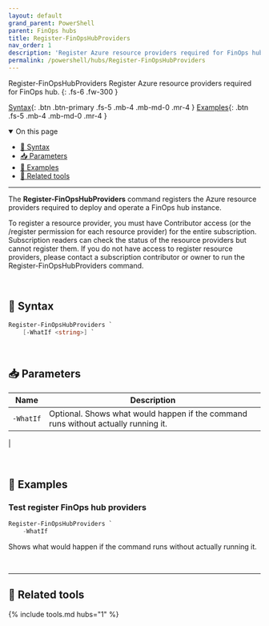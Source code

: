 ```yaml
---
layout: default
grand_parent: PowerShell
parent: FinOps hubs
title: Register-FinOpsHubProviders
nav_order: 1
description: 'Register Azure resource providers required for FinOps hub.'
permalink: /powershell/hubs/Register-FinOpsHubProviders
---
```


<span class="fs-9 d-block mb-4">Register-FinOpsHubProviders</span>
Register Azure resource providers required for FinOps hub.
{: .fs-6 .fw-300 }

[Syntax](#-syntax){: .btn .btn-primary .fs-5 .mb-4 .mb-md-0 .mr-4 }
[Examples](#-examples){: .btn .fs-5 .mb-4 .mb-md-0 .mr-4 }

<details open markdown="1">
   <summary class="fs-2 text-uppercase">On this page</summary>

- [🧮 Syntax](#-syntax)
- [📥 Parameters](#-parameters)
- [🌟 Examples](#-examples)
- [🧰 Related tools](#-related-tools)

</details>

---

The **Register-FinOpsHubProviders** command registers the Azure resource providers required to deploy and operate a FinOps hub instance.

To register a resource provider, you must have Contributor access (or the /register permission for each resource provider) for the entire subscription. Subscription readers can check the status of the resource providers but cannot register them. If you do not have access to register resource providers, please contact a subscription contributor or owner to run the Register-FinOpsHubProviders command.

<br>

## 🧮 Syntax

```powershell
Register-FinOpsHubProviders `
    [-WhatIf <string>] `
```

<br>

## 📥 Parameters

| Name      | Description                                                                        |
| --------- | ---------------------------------------------------------------------------------- |
| `‑WhatIf` | Optional. Shows what would happen if the command runs without actually running it. |

|

<br>

## 🌟 Examples

### Test register FinOps hub providers

```powershell
Register-FinOpsHubProviders `
    -WhatIf
```

Shows what would happen if the command runs without actually running it.

<br>

---

## 🧰 Related tools

{% include tools.md hubs="1" %}

<br>

